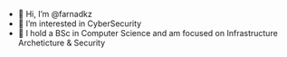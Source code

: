 - 👋 Hi, I’m @farnadkz
- 👀 I’m interested in CyberSecurity 
- 🌱 I hold a BSc in Computer Science and am focused on Infrastructure Archeticture & Security


<!---
farnadkz/farnadkz is a ✨ special ✨ repository because its `README.md` (this file) appears on your GitHub profile.
You can click the Preview link to take a look at your changes.
--->
